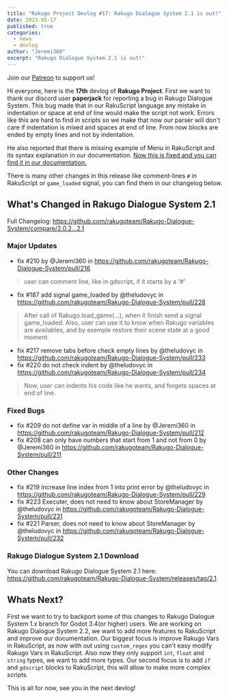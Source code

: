 ```yaml
---
title: "Rakugo Project Devlog #17: Rakugo Dialogue System 2.1 is out!"
date: 2023-05-17
published: true
categories:
  - news
  - devlog
author: "Jeremi360"
excerpt: "Rakugo Dialogue System 2.1 is out!"
---
```


Join our [Patreon](https://www.patreon.com/rakguoteam) to support us!

Hi everyone, here is the **17th** devlog of **Rakugo Project**.
First we want to thank our discord user **paperjack** for reporting a bug in Rakugo Dialogue System.
This bug made that in our RakuScript language any mistake in indentation or space at end of line would make the script not work.
Errors like this are hard to find in scripts so we make that now our parser will don't care if indentation is mixed and spaces at end of line.
From now blocks are ended by empty lines and not by indentation.

He also reported that there is missing example of Menu in RakuScript and its syntax explanation in our documentation.
[Now this is fixed and you can find it in our documentation.](https://rakugoteam.github.io/rakugo-docs/2.1/rakuscript/#menu)

There is many other changes in this release like comment-lines `#` in RakuScript or `game_loaded` signal, you can find them in our changelog below.

## What's Changed in Rakugo Dialogue System 2.1

Full Changelog: <https://github.com/rakugoteam/Rakugo-Dialogue-System/compare/2.0.2...2.1>

### Major Updates

* fix #210 by @Jeremi360 in <https://github.com/rakugoteam/Rakugo-Dialogue-System/pull/216>

>user can comment line, like in gdscript, if it starts by a '#'

* fix #187 add signal game_loaded by @theludovyc in <https://github.com/rakugoteam/Rakugo-Dialogue-System/pull/228>

> After call of Rakugo.load_game(...), when it finish send a signal game_loaded.
> Also, user can use it to know when Rakugo variables are availables, and by exemple restore their scene state at a good moment.

* fix #217 remove tabs before check empty lines by @theludovyc in <https://github.com/rakugoteam/Rakugo-Dialogue-System/pull/233>
* fix #220 do not check indent by @theludovyc in <https://github.com/rakugoteam/Rakugo-Dialogue-System/pull/234>

> Now, user can indents his code like he wants, and forgets spaces at end of line.
>
### Fixed Bugs

* fix #209 do not define var in middle of a line by @Jeremi360 in <https://github.com/rakugoteam/Rakugo-Dialogue-System/pull/212>
* fix #208 can only have numbers that start from 1 and not from 0 by @Jeremi360 in <https://github.com/rakugoteam/Rakugo-Dialogue-System/pull/211>

### Other Changes

* fix #219 increase line index from 1 into print error by @theludovyc in <https://github.com/rakugoteam/Rakugo-Dialogue-System/pull/229>
* fix #223 Executer, does not need to know about StoreManager by @theludovyc in <https://github.com/rakugoteam/Rakugo-Dialogue-System/pull/231>
* fix #221 Parser, does not need to know about StoreManager by @theludovyc in <https://github.com/rakugoteam/Rakugo-Dialogue-System/pull/232>

### Rakugo Dialogue System 2.1 Download

You can download Rakugo Dialogue System 2.1 here: <https://github.com/rakugoteam/Rakugo-Dialogue-System/releases/tag/2.1>

## Whats Next?

First we want to try to backport some of this changes to Rakugo Dialogue System 1.x branch for Godot 3.4(or higher) users.
We are working on Rakugo Dialogue System 2.2, we want to add more features to RakuScript and improve our documentation.
Our biggest focus is improve Rakugo Vars in RakuScript, as now with out using `custom_regex` you can't easy modify Rakugo Vars in RakuScript.
Also now they only support `int`, `float` and `string` types, we want to add more types.
Our second focus is to add `if` and `gdscript` blocks to RakuScript, this will allow to make more complex scripts.

This is all for now, see you in the next devlog!
